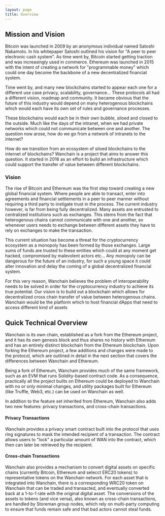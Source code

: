 ```yaml
---
layout: page
title: Overview
---
```



## Mission and Vision

Bitcoin was launched in 2009 by an anonymous individual named Satoshi Nakamoto. In his whitepaper Satoshi outlined his vision for "A peer to peer electronic cash system". As time went by, Bitcoin started getting traction and was increasingly used in commerce.
Ethereum was launched in 2015 with the intent of creating a network for "programmable money" which could one day become the backbone of a new decentralized financial system.

Time went by, and many new blockchains started to appear each one for a different use case privacy, scalability, governance... These protocols all had a different vision, roadmap and community.
It became obvious that the future of this industry would depend on many heterogenous blockchains which would each have its own set of rules and governance processes.

These blockchains would each be in their own bubble, siloed and closed to the outside.
Much like the days of the intranet, when we had private networks which could not communicate between one and another. The question now arose, how do we go from  a network of intranets to the internet?

How do we transition from an  ecosystem of siloed blockchains to the internet of blockchains?
Wanchain is a project that aims to answer this question. It  started in 2016 as an effort to build an infrastructure which could support the transfer of value between different blockchains.

### Vision

The rise of Bitcoin and Ethereum was the first step toward creating a new global financial system. Where people are able to transact, enter into agreements and financial settlements in a peer to peer manner without requiring a third party to instigate trust in the process.
The current industry however, is far from being fully decentralized. Many assets are entrusted to centralized institutions such as exchanges. This stems from the fact that heterogenous chains cannot communicate with one and another, so whenever users needs to exchange between different assets they have to rely on exchanges to make the transaction.

This current situation has become a threat for the cryptocurrency ecosystem as a monopoly has been formed by those exchanges. Large sums of funds are trusted to these entities which could at any moment get hacked, compromised by malevolent actors etc...
Any monopoly can be dangerous for the future of an industry, for such a young space it could alter innovation and delay the coming of a global decentralized financial system.

For this very reason, Wanchain believes the problem of interoperability needs to be solved in order for the cryptocurrency industry to achieve its true potential.
Our vision is to build out a blockchain which allows for decentralized cross chain transfer of value between heterogenous chains. Wanchain would be the platform which to host financial dApps that need to access different kind of assets

## Quick Technical Overview

Wanchain is its own chain, established as a fork from the Ethereum project, and it has its own genesis block and thus shares no history with Ethereum and has an entirely distinct blockchain from the Ethereum blockchain. Upon forking the Ethereum project, a few additions and changes were made to the protocol, which are outlined in detail in the next section that covers the differences between Wanchain and Ethereum.

Being a fork of Ethereum, Wanchain provides much of the same framework, such as an EVM that runs Solidity-based contract code. As a consequence, practically all the project builts on Ethereum could be deployed to Wanchain with no or only minimal changes, and utility packages built for Ethereum (like Truffle, Web3, etc.) can be used on Wanchain as well.

In addition to the feature set inherited from Ethereum, Wanchain also adds two new features: privacy transactions, and cross-chain transactions.

#### Privacy Transactions

Wanchain provides a privacy smart contract built into the protocol that uses ring signatures to mask the intended recipient of a transaction. The contract allows users to "lock" a particular amount of WAN into the contract, which then can later be retrieved by the recipient.

#### Cross-chain Transactions

Wanchain also provides a mechanism to convert digital assets on specific chains (currently Bitcoin, Ethereum and selecct ERC20 tokens) to representative tokens on the Wanchain network. For each asset that is integrated into Wanchain, there is a corresponding WRC20 token on Wanchain that can be traded and transacted, and eventually converted back at a 1-to-1 rate with the original digital asset. The conversions of the assets to tokens (and vice versa), also known as cross-chain transactions, are handled by Storeman group nodes, which rely on multi-party computing to ensure that funds remain safe and that bad actors cannot steal funds.
